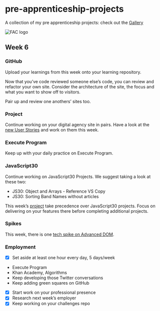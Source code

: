 # pre-apprenticeship-projects

A collection of my pre apprenticeship projects:
check out the [Gallery](https://danilo-cupido.github.io/pre-apprenticeship-projects/)

![FAC logo](https://camo.githubusercontent.com/5fa5f3810c2b748dbffa1e2271d3e86fe328fb9603785ac86e706c1316c11cc4/68747470733a2f2f7062732e7477696d672e636f6d2f70726f66696c655f62616e6e6572732f3937313834363531362f313534343230353832332f3135303078353030)

## Week 6

### GitHub

Upload your learnings from this week onto your learning repository.

Now that you’ve code reviewed someone else’s code, you can review and refactor your own site. Consider the architecture of the site, the focus and what you want to show off to visitors.

Pair up and review one anothers’ sites too.

### Project

Continue working on your digital agency site in pairs. Have a look at the [new User Stories](https://learn.foundersandcoders.com/course/syllabus/pre-app-6/project/) and work on them this week.

### Execute Program

Keep up with your daily practice on Execute Program.

### JavaScript30

Continue working on JavaScript30 Projects. We suggest taking a look at these two:

- JS30: Object and Arrays - Reference VS Copy
- JS30: Sorting Band Names without articles

This week’s [project](https://learn.foundersandcoders.com/course/syllabus/pre-app-6/project/) take precedence over JavaScript30 projects. Focus on delivering on your features there before completing additional projects.

### Spikes

This week, there is one [tech spike on Advanced DOM](https://learn.foundersandcoders.com/course/syllabus/pre-app-6/spikes/).

### Employment

- [x] Set aside at least one hour every day, 5 days/week

* Execute Program
* Khan Academy, Algorithms
* Keep developing those Twitter conversations
* Keep adding green squares on GitHub

- [x] Start work on your professional presence
- [x] Research next week’s employer
- [x] Keep working on your challenges repo
